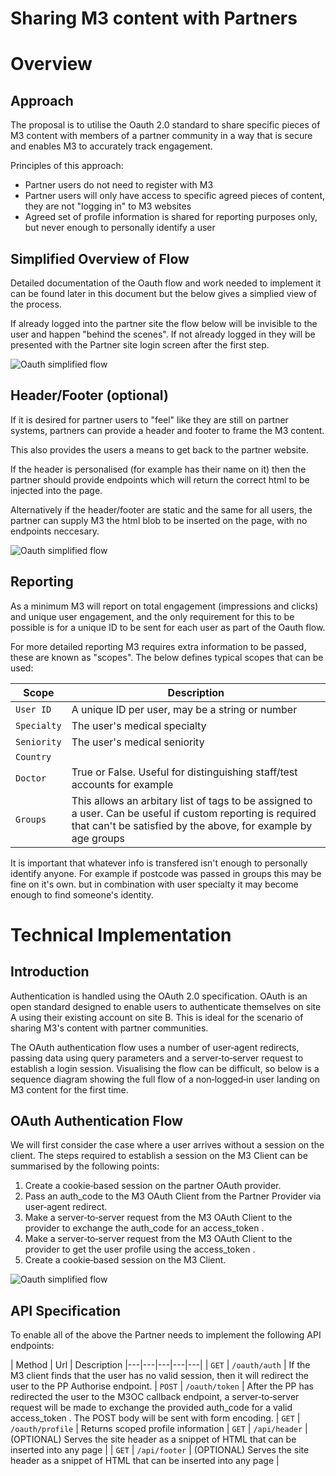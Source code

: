 # Sharing M3 content with Partners

# Overview
## Approach
The proposal is to utilise the Oauth 2.0 standard to share specific pieces of M3 content with members of a partner community in a way that is secure and enables M3 to accurately track engagement.

Principles of this approach:
* Partner users do not need to register with M3
* Partner users will only have access to specific agreed pieces of content, they are not "logging in" to M3 websites
* Agreed set of profile information is shared for reporting purposes only, but never enough to personally identify a user

## Simplified Overview of Flow

Detailed documentation of the Oauth flow and work needed to implement it can be found later in this document but the below gives a simplied view of the process.

If already logged into the partner site the flow below will be invisible to the user and happen "behind the scenes". If not already logged in they will be presented with the Partner site login screen after the first step.

![Oauth simplified flow](./oauthsimple.png "Oauth simplified flow")

## Header/Footer (optional)
If it is desired for partner users to "feel" like they are still on partner systems, partners can provide a header and footer to frame the M3 content.

This also provides the users a means to get back to the partner website.

If the header is personalised (for example has their name on it) then the partner should provide endpoints which will return the correct html to be injected into the page.

Alternatively if the header/footer are static and the same for all users, the partner can supply M3 the html blob to be inserted on the page, with no endpoints neccesary.

![Oauth simplified flow](./headerfooter.png "Oauth simplified flow")

## Reporting

As a minimum M3 will report on total engagement (impressions and clicks) and unique user engagement, and the only requirement for this to be possible is for a unique ID to be sent for each user as part of the Oauth flow.

For more detailed reporting M3 requires extra information to be passed, these are known as "scopes". The below defines typical scopes that can be used:

|  Scope |  Description 
|---|---|
| `User ID`  | A unique ID per user, may be a string or number 
| `Specialty`  | The user's medical specialty
| `Seniority` | The user's medical seniority
| `Country` | 
| `Doctor` | True or False. Useful for distinguishing staff/test accounts for example
| `Groups` | This allows an arbitary list of tags to be assigned to a user. Can be useful if custom reporting is required that can't be satisfied by the above, for example by age groups

It is important that whatever info is transfered isn't enough to personally identify anyone. For example if postcode was passed in groups this may be fine on it's own. but in combination with user specialty it may become enough to find someone's identity.

# Technical Implementation

## Introduction

Authentication is handled using the OAuth 2.0 specification. OAuth is an open standard designed to enable users to authenticate themselves on site A using their existing account on site B. This is ideal for the scenario of sharing M3's content with partner communities. 

The OAuth authentication flow uses a number of user‑agent redirects, passing data using query parameters and a server‑to‑server request to establish a login session. Visualising the flow can be difficult, so below is a sequence diagram showing the full flow of a non‑logged‑in user landing on M3 content for the first time.

## OAuth Authentication Flow
We will first consider the case where a user arrives without a session on the client. The steps required to establish a session on the M3 Client can
be summarised by the following points:

1. Create a cookie‑based session on the partner OAuth provider.
2. Pass an auth_code to the M3 OAuth Client from the Partner Provider via user‑agent redirect.
3. Make a server‑to‑server request from the M3 OAuth Client to the provider to exchange the auth_code for an
access_token .
4. Make a server‑to‑server request from the M3 OAuth Client to the provider to get the user profile using the
access_token .
5. Create a cookie‑based session on the M3 Client.

![Oauth simplified flow](./fullflow.png "Oauth simplified flow")

## API Specification

To enable all of the above the Partner needs to implement the following API endpoints:

|  Method |  Url |  Description 
|---|---|---|---|---|
| `GET`  | `/oauth/auth` | If the M3 client finds that the user has no valid session, then it will redirect the user to the PP Authorise endpoint.
| `POST`  | `/oauth/token` | After the PP has redirected the user to the M3OC callback endpoint, a server‑to‑server request will be made to exchange the provided auth_code for a valid access_token . The POST body will be sent with form encoding.
| `GET` | `/oauth/profile` | Returns scoped profile information
| `GET` | `/api/header` | (OPTIONAL) Serves the site header as a snippet of HTML that can be inserted into any page  |
| `GET` | `/api/footer` | (OPTIONAL) Serves the site header as a snippet of HTML that can be inserted into any page  |

